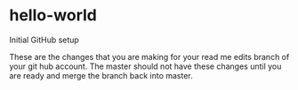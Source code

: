 # hello-world
Initial GitHub setup

These are the changes that you are making for your read me edits branch of your git hub account.  The master should not have these changes until you are ready and merge the branch back into master.
